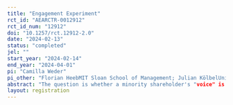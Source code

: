 ```yaml
---
title: "Engagement Experiment"
rct_id: "AEARCTR-0012912"
rct_id_num: "12912"
doi: "10.1257/rct.12912-2.0"
date: "2024-02-13"
status: "completed"
jel: ""
start_year: "2024-02-14"
end_year: "2024-04-01"
pi: "Camilla Weder"
pi_other: "Florian HeebMIT Sloan School of Management; Julian KölbelUniversity of St. Gallen"
abstract: "The question is whether a minority shareholder's "voice" is an effective engagement tool. The hypothesis is that shareholder engagement can lead to board accountability for sustainability goals. "
layout: registration
---
```


